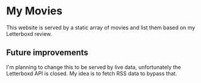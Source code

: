 # My Movies

This website is served by a static array of movies and list them based on my Letterboxd review.


## Future improvements

I'm planning to change this to be served by live data, unfortunately the Letterboxd API is closed. My idea is to fetch RSS data to bypass that.
